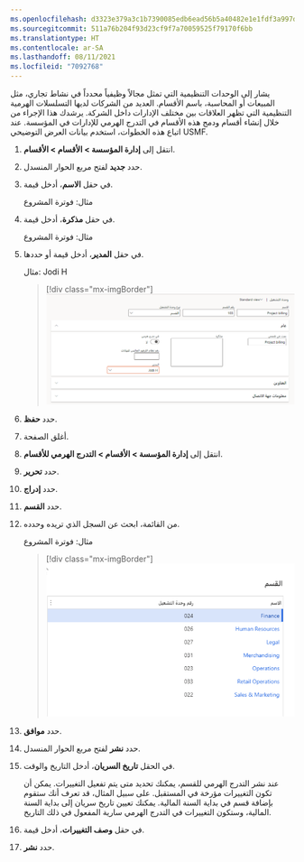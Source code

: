 ```yaml
---
ms.openlocfilehash: d3323e379a3c1b7390085edb6ead56b5a40482e1e1fdf3a997d8e5a82e0ae77d
ms.sourcegitcommit: 511a76b204f93d23cf9f7a70059525f79170f6bb
ms.translationtype: HT
ms.contentlocale: ar-SA
ms.lasthandoff: 08/11/2021
ms.locfileid: "7092768"
---
```

يشار إلى الوحدات التنظيمية التي تمثل مجالاً وظيفياً محدداً في نشاط تجاري، مثل المبيعات أو المحاسبة، باسم الأقسام.
العديد من الشركات لديها التسلسلات الهرمية التنظيمية التي تظهر العلاقات بين مختلف الإدارات داخل الشركة. يرشدك هذا الإجراء من خلال إنشاء أقسام ودمج هذه الأقسام في التدرج الهرمي للإدارات في المؤسسة. عند اتباع هذه الخطوات، استخدم بيانات العرض التوضيحي USMF.

1.  انتقل إلى **إدارة المؤسسة > الأقسام > الأقسام**.

1.  حدد **جديد** لفتح مربع الحوار المنسدل.

1.  في حقل **الاسم**، أدخل قيمة.

    مثال: فوترة المشروع

1.  في حقل **مذكرة‬**، أدخل قيمة.

    مثال: فوترة المشروع

1.  في حقل **المدير**، أدخل قيمة أو حددها.

    مثال: Jodi H

    > [!div class="mx-imgBorder"]
    > [![لقطة شاشة لعملية إضافة قسم جديد في Dynamics 365 Human Resources.](../media/departments.png)](../media/departments.png#lightbox)

1.  حدد **حفظ**.

1.  أغلق الصفحة.

1.  انتقل إلى **إدارة المؤسسة > الأقسام > التدرج الهرمي للأقسام**.

1.  حدد **تحرير**.

1.  حدد **إدراج**.

1.  حدد **القسم**.

1.  من القائمة، ابحث عن السجل الذي تريده وحدده.

    مثال: فوترة المشروع

    > [!div class="mx-imgBorder"]
    > [![لقطة شاشة لعملية إضافة القسم الجديد إلى التدرج الهرمي.](../media/departments-2.png)](../media/departments-2.png#lightbox)

1.  حدد **موافق**.

1.  حدد **نشر** لفتح مربع الحوار المنسدل.

1.  في الحقل **تاريخ السريان**، أدخل التاريخ والوقت.

    عند نشر التدرج الهرمي للقسم، يمكنك تحديد متى يتم تفعيل التغييرات. يمكن أن تكون التغييرات مؤرخة في المستقبل. على سبيل المثال، قد تعرف أنك ستقوم بإضافة قسم في بداية السنة المالية. يمكنك تعيين تاريخ سريان إلى بداية السنة المالية، وستكون التغييرات في التدرج الهرمي سارية المفعول في ذلك التاريخ.

1.  في حقل **وصف التغييرات**، أدخل قيمة.

1.  حدد **نشر**.
